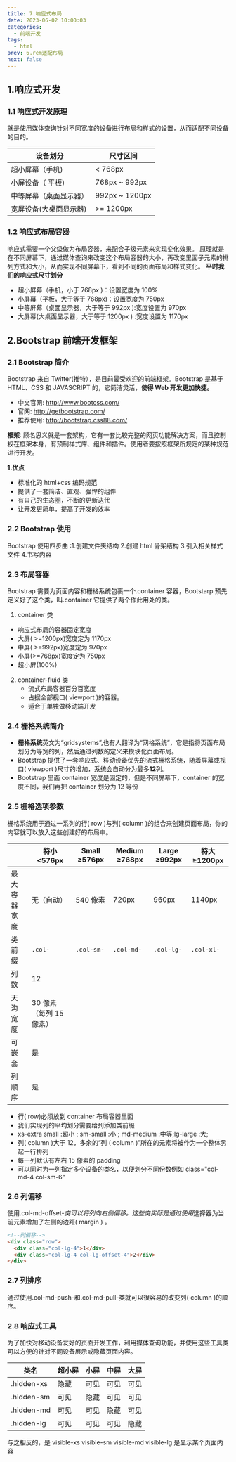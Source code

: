 ```yaml
---
title: 7.响应式布局
date: 2023-06-02 10:00:03
categories:
  - 前端开发
tags:
  - html
prev: 6.rem适配布局
next: false
---
```


## 1.响应式开发

### 1.1 响应式开发原理

就是使用媒体查询针对不同宽度的设备进行布局和样式的设置，从而适配不同设备的目的。

| 设备划分               | 尺寸区间       |
| ---------------------- | -------------- |
| 超小屏幕（手机)        | < 768px        |
| 小屏设备（ 平板)       | 768px ~ 992px  |
| 中等屏幕（桌面显示器） | 992px ~ 1200px |
| 宽屏设备(大桌面显示器) | &gt;= 1200px   |

### 1.2 响应式布局容器

响应式需要一个父级做为布局容器，来配合子级元素来实现变化效果。
原理就是在不同屏幕下，通过媒体查询来改变这个布局容器的大小，再改变里面子元素的排列方式和大小，从而实现不同屏幕下，看到不同的页面布局和样式变化。
**平时我们的响应式尺寸划分**

- 超小屏幕（手机，小于 768px )︰设置宽度为 100%
- 小屏幕（平板，大于等于 768px)︰设置宽度为 750px
- 中等屏幕（桌面显示器，大于等于 992px ):宽度设置为 970px
- 大屏幕(大桌面显示器，大于等于 1200px ) :宽度设置为 1170px

## 2.Bootstrap 前端开发框架

### 2.1 Bootstrap 简介

Bootstrap 来自 Twitter(推特），是目前最受欢迎的前端框架。Bootstrap 是基于 HTML、CSS 和 JAVASCRIPT 的，它简洁灵活，**使得 Web 开发更加快捷。**

- 中文官网: http://www.bootcss.com/
- 官网: http://getbootstrap.com/
- 推荐使用: http://bootstrap.css88.com/

**框架**∶ 顾名思义就是一套架构，它有一套比较完整的网页功能解决方案，而且控制权在框架本身，有预制样式库、组件和插件。使用者要按照框架所规定的某种规范进行开发。

**1.优点**

- 标准化的 html+css 编码规范
- 提供了一套简洁、直观、强悍的组件
- 有自己的生态圈，不断的更新迭代
- 让开发更简单，提高了开发的效率

### 2.2 Bootstrap 使用

Bootstrap 使用四步曲 ∶1.创建文件夹结构 2.创建 html 骨架结构 3.引入相关样式文件 4.书写内容

### 2.3 布局容器

Bootstrap 需要为页面内容和栅格系统包裹一个.container 容器，Bootstarp 预先定义好了这个类，叫.container 它提供了两个作此用处的类。

1. container 类

- 响应式布局的容器固定宽度
- 大屏( >=1200px)宽度定为 1170px
- 中屏( >=992px)宽度定为 970px
- 小屏(>=768px)宽度定为 750px
- 超小屏(100%)

2. container-fluid 类
   - 流式布局容器百分百宽度
   - 占据全部视口( viewport )的容器。
   - 适合于单独做移动端开发

### 2.4 栅格系统简介

- **栅格系统**英文为“gridsystems”,也有人翻译为“网格系统”，它是指将页面布局划分为等宽的列，然后通过列数的定义来模块化页面布局。
- Bootstrap 提供了一套响应式、移动设备优先的流式栅格系统，随着屏幕或视口( viewport )尺寸的增加，系统会自动分为最多**12**列。
- Bootstrap 里面 container 宽度是固定的，但是不同屏幕下，container 的宽度不同，我们再把 container 划分为 12 等份

### 2.5 栅格选项参数

栅格系统用于通过一系列的行( row )与列( column )的组合来创建页面布局，你的内容就可以放入这些创建好的布局中。

|              | 特小 <576px             | Small ≥576px | Medium ≥768px | Large ≥992px | 特大 ≥1200px |
| ------------ | ----------------------- | ------------ | ------------- | ------------ | ------------ |
| 最大容器宽度 | 无（自动）              | 540 像素     | 720px         | 960px        | 1140px       |
| 类前缀       | `.col-`                 | `.col-sm-`   | `.col-md-`    | `.col-lg-`   | `.col-xl-`   |
| 列数         | 12                      |              |               |              |              |
| 天沟宽度     | 30 像素（每列 15 像素） |              |               |              |              |
| 可嵌套       | 是                      |              |               |              |              |
| 列顺序       | 是                      |              |               |              |              |

- 行( row)必须放到 container 布局容器里面
- 我们实现列的平均划分需要给列添加类前缀
- xs-extra small :超小 ; sm-small :小 ; md-medium :中等;lg-large :大;
- 列( column )大于 12，多余的“列 ( column )”所在的元素将被作为一个整体另起一行排列
- 每一列默认有左右 15 像素的 padding
- 可以同时为一列指定多个设备的类名，以便划分不同份数例如 class="col-md-4 col-sm-6"

### 2.6 列偏移

使用.col-md-offset-*类可以将列向右侧偏移。这些类实际是通过使用*选择器为当前元素增加了左侧的边距( margin ) 。

```html
<!--列偏移-->
<div class="row">
  <div class="col-lg-4">1</div>
  <div class="col-lg-4 col-lg-offset-4">2</div>
</div>
```

### 2.7 列排序

通过使用.col-md-push-和.col-md-pull-类就可以很容易的改变列( column )的顺序。

### 2.8 响应式工具

为了加快对移动设备友好的页面开发工作，利用媒体查询功能，并使用这些工具类可以方便的针对不同设备展示或隐藏页面内容。

| 类名       | 超小屏 | 小屏 | 中屏 | 大屏 |
| ---------- | ------ | ---- | ---- | ---- |
| .hidden-xs | 隐藏   | 可见 | 可见 | 可见 |
| .hidden-sm | 可见   | 隐藏 | 可见 | 可见 |
| .hidden-md | 可见   | 可见 | 隐藏 | 可见 |
| .hidden-lg | 可见   | 可见 | 可见 | 隐藏 |

与之相反的，是 visible-xs visible-sm visible-md visible-lg 是显示某个页面内容
